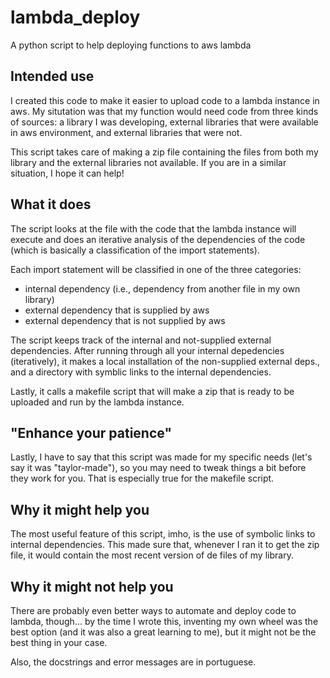 # lambda_deploy
A python script to help deploying functions to aws lambda

## Intended use
I created this code to make it easier to upload code to a lambda instance in aws.
My situtation was that my function would need code from three kinds of sources: 
a library I was developing, external libraries that were available in aws 
environment, and external libraries that were not.

This script takes care of making a zip file containing the files from both my 
library and the external libraries not available. If you are in a similar
situation, I hope it can help!

## What it does
The script looks at the file with the code that the lambda instance will execute
and does an iterative analysis of the dependencies of the code (which is
basically a classification of the import statements).

Each import statement will be classified in one of the three categories:

- internal dependency (i.e., dependency from another file in my own library)
- external dependency that is supplied by aws
- external dependency that is not supplied by aws

The script keeps track of the internal and not-supplied external dependencies.
After running through all your internal depedencies (iteratively), it makes a
local installation of the non-supplied external deps., and a directory with
symblic links to the internal dependencies.

Lastly, it calls a makefile script that will make a zip that is ready to be
uploaded and run by the lambda instance.

## "Enhance your patience"
Lastly, I have to say that this script was made for my specific needs (let's say
it was "taylor-made"), so you may need to tweak things a bit before they work
for you. That is especially true for the makefile script.

## Why it might help you
The most useful feature of this script, imho, is the use of symbolic links to
internal dependencies. This made sure that, whenever I ran it to get the zip
file, it would contain the most recent version of de files of my library.

## Why it might not help you
There are probably even better ways to automate and deploy code to lambda,
though... by the time I wrote this, inventing my own wheel was the best option
(and it was also a great learning to me), but it might not be the best thing in
your case.

Also, the docstrings and error messages are in portuguese.
